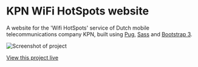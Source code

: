 # KPN WiFi HotSpots website
A website for the 'Wifi HotSpots' service of Dutch mobile telecommunications company KPN, built using [Pug](https://github.com/pugjs/pug), [Sass](https://github.com/sass/libsass) and [Bootstrap 3](https://github.com/twbs/bootstrap).

![Screenshot of project](https://danielbaars.github.io/kpn-hotspots-site/screenshot.png)

[View this project live](https://danielbaars.github.io/kpn-hotspots-site/)
